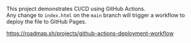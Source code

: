 This project demonstrates CI/CD using GitHub Actions.  
Any change to `index.html` on the `main` branch will trigger a workflow to deploy the file to GitHub Pages.

https://roadmap.sh/projects/github-actions-deployment-workflow
